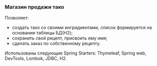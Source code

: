 ### Магазин продажи тако

Позволяет:
- создать тако со своими ингридиентами, список формируется на основании таблицы БД(H2);
- сохранить свой рецепт, присвоить ему имя;
- сделать заказ по собственному рецепту.

Использованы следующие Spring Starters: Thymeleaf, Spring web, DevTools, Lombok, JDBC, H2.
